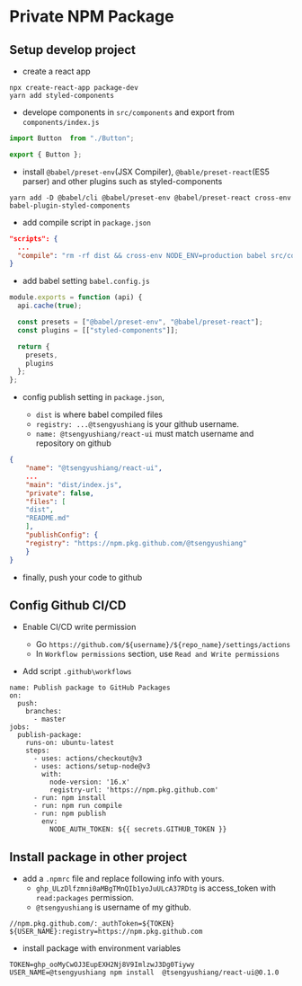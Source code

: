# Private NPM Package


## Setup develop project

- create a react app

```
npx create-react-app package-dev
yarn add styled-components
```

- develope components in `src/components` and export from `components/index.js`

```javascript
import Button  from "./Button";

export { Button };
```

- install `@babel/preset-env`(JSX Compiler), `@bable/preset-react`(ES5 parser) and other plugins such as styled-components

```
yarn add -D @babel/cli @babel/preset-env @babel/preset-react cross-env babel-plugin-styled-components
```

- add compile script in `package.json`

```json
"scripts": {
  ...
  "compile": "rm -rf dist && cross-env NODE_ENV=production babel src/components --out-dir dist --copy-files"
}
```

- add babel setting `babel.config.js`

```javascript
module.exports = function (api) {
  api.cache(true);

  const presets = ["@babel/preset-env", "@babel/preset-react"];
  const plugins = [["styled-components"]];

  return {
    presets,
    plugins
  };
};

```

- config publish setting in `package.json`, 

    - `dist` is  where babel compiled files 
    - `registry: ...@tsengyushiang` is your github username.
    - `name: @tsengyushiang/react-ui` must match username and repository on github

```json
{   
    "name": "@tsengyushiang/react-ui",
    ...
    "main": "dist/index.js",
    "private": false,
    "files": [
    "dist",
    "README.md"
    ],
    "publishConfig": {
    "registry": "https://npm.pkg.github.com/@tsengyushiang"
    }
}
```

- finally, push your code to github

## Config Github CI/CD

- Enable CI/CD write permission
    - Go `https://github.com/${username}/${repo_name}/settings/actions`
    - In `Workflow permissions` section, use `Read and Write permissions`

- Add script `.github\workflows`

```
name: Publish package to GitHub Packages
on:
  push:
    branches:
      - master
jobs:
  publish-package:
    runs-on: ubuntu-latest
    steps:
      - uses: actions/checkout@v3
      - uses: actions/setup-node@v3
        with:
          node-version: '16.x'
          registry-url: 'https://npm.pkg.github.com'
      - run: npm install
      - run: npm run compile
      - run: npm publish
        env:
          NODE_AUTH_TOKEN: ${{ secrets.GITHUB_TOKEN }}
```

## Install package in other project


- add a `.npmrc` file and replace following info with yours.
    - `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` is access_token with `read:packages` permission.
    - `@tsengyushiang` is username of my github.

```
//npm.pkg.github.com/:_authToken=${TOKEN}
${USER_NAME}:registry=https://npm.pkg.github.com
```

- install package with environment variables

```
TOKEN=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 USER_NAME=@tsengyushiang npm install  @tsengyushiang/react-ui@0.1.0
```